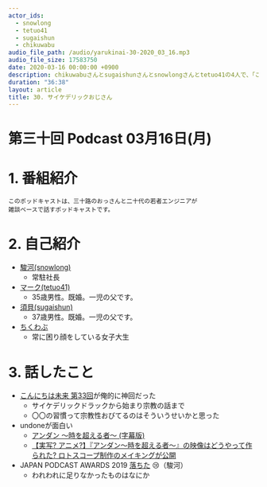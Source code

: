 ```yaml
---
actor_ids:
  - snowlong
  - tetuo41
  - sugaishun
  - chikuwabu
audio_file_path: /audio/yarukinai-30-2020_03_16.mp3
audio_file_size: 17583750
date: 2020-03-16 00:00:00 +0900
description: chikuwabuさんとsugaishunさんとsnowlongさんとtetuo41の4人で、「こんにちは未来 第33回」「JAPAN PODCAST AWARDS 2019」「undone」について話しました。
duration: "36:38"
layout: article
title: 30. サイケデリックおじさん
---
```


# 第三十回 Podcast 03月16日(月)

# 1. 番組紹介
    このポッドキャストは、三十路のおっさんと二十代の若者エンジニアが
    雑談ベースで話すポッドキャストです。

# 2. 自己紹介
- [駿河(snowlong)](https://twitter.com/_snowlong)
    - 常駐社長
- [マーク(tetuo41)](https://twitter.com/tetuo41)
    - 35歳男性。既婚。一児の父です。
- [須貝(sugaishun)](https://twitter.com/sugaishun)
    - 37歳男性。既婚。一児の父です。
- [ちくわぶ](https://twitter.com/_chikuwa_bu_)
    - 常に困り顔をしている女子大生

# 3. 話したこと
- [こんにちは未来 第33回](http://podcast8.kiqtas.jp/future/archives/2020/02/2558/)が俺的に神回だった
    - サイケデリックドラックから始まり宗教の話まで
    - 〇〇の習慣って宗教性おびてるのはそういうせいかと思った
- undoneが面白い
    - [アンダン ～時を超える者～ (字幕版)](https://www.amazon.co.jp/%E3%82%A2%E3%83%B3%E3%83%80%E3%83%B3-%EF%BD%9E%E6%99%82%E3%82%92%E8%B6%85%E3%81%88%E3%82%8B%E8%80%85%EF%BD%9E-%E3%82%B7%E3%83%BC%E3%82%BA%E3%83%B3%EF%BC%91-%E5%AD%97%E5%B9%95%E7%89%88/dp/B07XHZVJ79)
    - [【実写? アニメ?】『アンダン〜時を超える者〜』の映像はどうやって作られた? ロトスコープ制作のメイキングが公開](https://virtualgorillaplus.com/anime/undone-behind-the-scene/)
- JAPAN PODCAST AWARDS 2019 [落ちた](https://www.japanpodcastawards.com/2019-nominations) 😢（駿河）
    - われわれに足りなかったものはなにか
